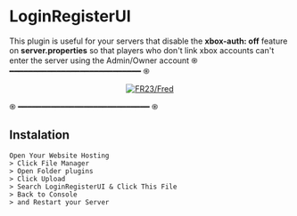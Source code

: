 # LoginRegisterUI
This plugin is useful for your servers that disable the **xbox-auth: off** feature on **server.properties** so that players who don't link xbox accounts can't enter the server using the Admin/Owner account
֍ ━━━━━━━━━━━━━━━━━━━━━━━━━━━━ ֍
<p align="center">
    <a href="https://zeeoneofc.github.io">
        <img
            src="https://readme-typing-svg.herokuapp.com?size=15&width=280&lines=Thanks+for+using+LoginRegisterUI"
            alt="FR23/Fred"
        />
    </a>
</p>
</div>
֍ ━━━━━━━━━━━━━━━━━━━━━━━━━━━━ ֍

## Instalation
```
Open Your Website Hosting
> Click File Manager
> Open Folder plugins
> Click Upload
> Search LoginRegisterUI & Click This File
> Back to Console
> and Restart your Server
```

